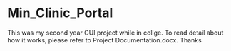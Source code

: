# Min_Clinic_Portal

This was my second year GUI project while in collge. To read detail about how it works, please refer to Project Documentation.docx. Thanks
